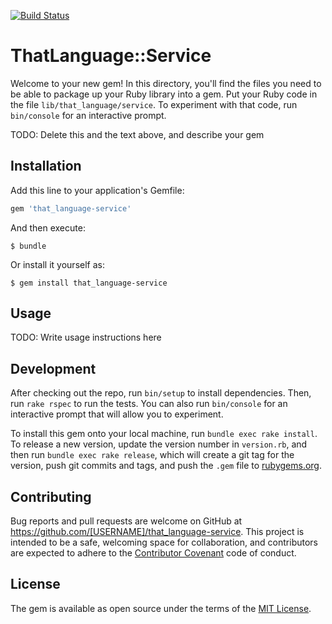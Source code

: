 [![Build Status](https://travis-ci.org/Deradon/that_language-service.svg?branch=master)](https://travis-ci.org/Deradon/that_language-service)

# ThatLanguage::Service

Welcome to your new gem! In this directory, you'll find the files you need to be able to package up your Ruby library into a gem. Put your Ruby code in the file `lib/that_language/service`. To experiment with that code, run `bin/console` for an interactive prompt.

TODO: Delete this and the text above, and describe your gem

## Installation

Add this line to your application's Gemfile:

```ruby
gem 'that_language-service'
```

And then execute:

    $ bundle

Or install it yourself as:

    $ gem install that_language-service

## Usage

TODO: Write usage instructions here

## Development

After checking out the repo, run `bin/setup` to install dependencies. Then, run `rake rspec` to run the tests. You can also run `bin/console` for an interactive prompt that will allow you to experiment.

To install this gem onto your local machine, run `bundle exec rake install`. To release a new version, update the version number in `version.rb`, and then run `bundle exec rake release`, which will create a git tag for the version, push git commits and tags, and push the `.gem` file to [rubygems.org](https://rubygems.org).

## Contributing

Bug reports and pull requests are welcome on GitHub at https://github.com/[USERNAME]/that_language-service. This project is intended to be a safe, welcoming space for collaboration, and contributors are expected to adhere to the [Contributor Covenant](contributor-covenant.org) code of conduct.


## License

The gem is available as open source under the terms of the [MIT License](http://opensource.org/licenses/MIT).

